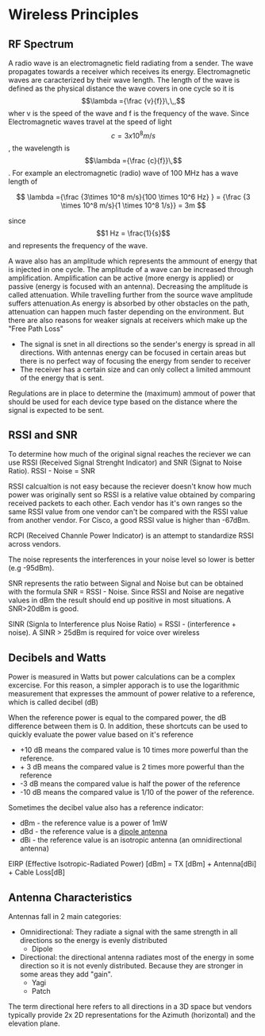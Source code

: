 # Wireless Principles

## RF Spectrum

A radio wave is an electromagnetic field radiating from a sender. The wave propagates towards a receiver which receives its energy. Electromagnetic waves are caracterized by their wave length. The length of the wave is defined as the physical distance the wave covers in one cycle so it is $$\lambda ={\frac {v}{f}}\,\,,$$wher v is the speed of the wave and f is the frequency of the wave. Since Electromagnetic waves travel at the speed of light $$c = 3 x10^8 m/s$$, the wavelength is $$\lambda ={\frac {c}{f}}\,$$  . For example an electromagnetic (radio) wave of 100 MHz has a wave length of&#x20;

$$
\lambda ={\frac {3\times 10^8 m/s}{100 \times 10^6 Hz} } =  {\frac {3 \times 10^8 m/s}{1 \times 10^8 1/s}} = 3m
$$

since $$1 Hz = \frac{1}{s}$$ and represents the frequency of the wave.

A wave also has an amplitude which represents the ammount of energy that is injected in one cycle. The amplitude of a wave can be increased through amplification. Amplification can be active (more energy is applied) or passive (energy is focused with an antenna). Decreasing the amplitude is called attenuation. While travelling further from the source wave amplitude suffers attenuation.As energy is absorbed by other obstacles on the path, attenuation can happen much faster depending on the environment. But there are also reasons for weaker signals at receivers which make up the "Free Path Loss"

* The signal is snet in all directions so the sender's energy is spread in all directions. With antennas energy can be focused in certain areas but there is no perfect way of focusing the energy from sender to receiver
* The receiver has a certain size and can only collect a limited ammount of the energy that is sent.

Regulations are in place to determine the (maximum) ammout of power that should be used for each device type based on the distance where the signal is expected to be sent.

## RSSI and SNR

To determine how much of the original signal reaches the reciever we can use RSSI (Received Signal Strenght Indicator) and SNR (Signat to Noise Ratio). RSSI - Noise = SNR

RSSI calcualtion is not easy because the reciever doesn't know how much power was originally sent so RSSI is a relative value obtained by comparing received packets to each other. Each vendor has it's own ranges so the same RSSI value from one vendor can't be compared with the RSSI value from another vendor. For Cisco, a good RSSI value is higher than -67dBm.

RCPI (Received Channle Power Indicator) is an attempt to standardize RSSI across vendors.

The noise represents the interferences in your noise level so lower is better (e.g -95dBm).&#x20;

SNR represents the ratio between Signal and Noise but can be obtained with the formula SNR = RSSI - Noise. Since RSSI and Noise are negative values in dBm the result should end up positive in most situations. A SNR>20dBm is good.

SINR (Signla to Interference plus Noise Ratio) = RSSI - (interference + noise). A SINR > 25dBm is required for voice over wireless

## Decibels and Watts

Power is measured in Watts but power calculations can be a complex excercise. For this reason, a simpler apporach is to use the logarithmic measurement that expresses the ammount of power relative to a reference, which is called decibel (dB)

When the reference power is equal to the compared power, the dB difference between them is 0. In addition, these shortcuts can be used to quickly evaluate the power value based on it's reference

* \+10 dB means the compared value is 10 times more powerful than the reference.
* \+ 3 dB means the compared value is 2 times more powerful than the reference
* \-3 dB means the compared value is half the power of the reference
* \-10 dB means the compared value is 1/10 of the power of the reference.

Sometimes the decibel value also has a reference indicator:

* dBm - the reference value is a power of 1mW
* dBd - the reference value is a [dipole antenna](https://en.wikipedia.org/wiki/Dipole\_antenna)&#x20;
* dBi - the reference value is an isotropic antenna (an omnidirectional antenna)

EIRP (Effective Isotropic-Radiated Power) \[dBm] = TX \[dBm] + Antenna\[dBi] + Cable Loss\[dB]

## Antenna Characteristics

Antennas fall in 2 main categories:

* Omnidirectional: They radiate a signal with the same strength in all directions so the energy is evenly distributed
  * Dipole
* Directional: the directional antenna radiates most of the energy in some direction so it is not evenly distributed. Because they are stronger in some areas they add "gain".
  * Yagi
  * Patch

The term directional here refers to all directions in a 3D space but vendors typically provide 2x 2D representations for the Azimuth (horizontal) and the elevation plane.

